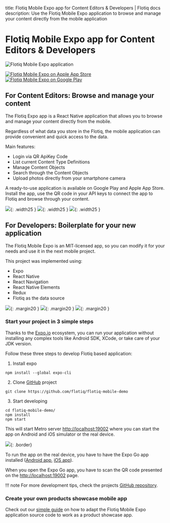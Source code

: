 title: Flotiq Mobile Expo app for Content Editors & Developers | Flotiq docs
description: Use the Flotiq Mobile Expo application to browse and manage your content directly from the mobile application

# Flotiq Mobile Expo app for Content Editors & Developers

![Flotiq Mobile Expo application](images/head-image.jpg)


[![Flotiq Mobile Expo on Apple App Store](https://user-images.githubusercontent.com/551004/29770691-a2082ff4-8bc6-11e7-89a6-964cd405ea8e.png)](https://apps.apple.com/app/flotiq-mobile-expo/id1505331246) [![Flotiq Mobile Expo on Google Play](https://user-images.githubusercontent.com/551004/29770692-a20975c6-8bc6-11e7-8ab0-1cde275496e0.png)](https://play.google.com/store/apps/details?id=com.flotiqmobiledemo)


## For Content Editors: Browse and manage your content

The Flotiq Expo app is a React Native application that allows you to browse and manage your content directly from the mobile.

Regardless of what data you store in the Flotiq, the mobile application can provide convenient and quick access to the data.

Main features:

* Login via QR ApiKey Code
* List current Content Type Definitions
* Manage Content Objects
* Search through the Content Objects
* Upload photos directly from your smartphone camera

A ready-to-use application is available on Google Play and Apple App Store. Install the app, use the QR code in your API keys to connect the app to Flotiq and browse through your content.

![](images/mobile-0.png){: .width25 }
![](images/mobile-1.png){: .width25 }
![](images/mobile-2.png){: .width25 }


## For Developers: Boilerplate for your new application


The Flotiq Mobile Expo is an MIT-licensed app, so you can modify it for your needs and use it in the next mobile project.

This project was implemented using:

* Expo
* React Native
* React Navigation
* React Native Elements
* Redux
* Flotiq as the data source


![](images/react-native.png){: .margin20 }
![](images/logo-expo.png){: .margin20 }
![](images/react-native-elements.png){: .margin20 }


### Start your project in 3 simple steps

Thanks to the [Expo.io](https://expo.dev) ecosystem, you can run your application without installing any complex
tools like Android SDK, XCode, or take care of your JDK version.

Follow these three steps to develop Flotiq based application:

1. Install expo
```shell
npm install --global expo-cli
```

2. Clone [GitHub](https://github.com/flotiq/flotiq-mobile-demo) project
```shell
git clone https://github.com/flotiq/flotiq-mobile-demo
```

3. Start developing
```shell
cd flotiq-mobile-demo/
npm install
npm start
```

This will start Metro server [http://localhost:19002](http://localhost:19002/) where you can start the app on Android and iOS simulator or the real device.

![](images/metro.png){: .border}


To run the app on the real device, you have to have the Expo Go app installed ([Android app](https://play.google.com/store/apps/details?id=host.exp.exponent), [iOS app](https://apps.apple.com/us/app/expo-go/id982107779)).

When you open the Expo Go app, you have to scan the QR code presented on the [http://localhost:19002](http://localhost:19002/) page.

!!! note
    For more development tips, check the projects [GitHub repository](https://github.com/flotiq/flotiq-mobile-demo).

### Create your own products showcase mobile app

Check out our [simple guide](/docs/Deep-Dives/mobile-expo-product-showcase/) on how to adapt the Flotiq Mobile Expo application source code
to work as a product showcase app.

